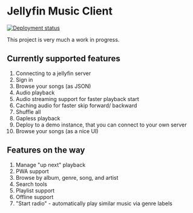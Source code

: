 # Jellyfin Music Client

[![Deployment status](https://img.shields.io/github/deployments/marksfrancis/jellyfin-music-client/production?label=Production&logo=vercel&logoColor=white)](https://github.com/MarkSFrancis/jellyfin-music-client/deployments/activity_log?environment=Production)

This project is very much a work in progress.

## Currently supported features

1. Connecting to a jellyfin server
1. Sign in
1. Browse your songs (as JSON)
1. Audio playback
1. Audio streaming support for faster playback start
1. Caching audio for faster skip forward/ backward
1. Shuffle all
1. Gapless playback
1. Deploy to a demo instance, that you can connect to your own server
1. Browse your songs (as a nice UI)

## Features on the way

1. Manage "up next" playback
1. PWA support
1. Browse by album, genre, song, and artist
1. Search tools
1. Playlist support
1. Offline support
1. "Start radio" - automatically play similar music via genre labels
